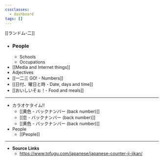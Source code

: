 ```yaml
---
cssclasses:
  - dashboard
tags: []
---
```



[[ランドム-二]]

- ### People
	- Schools
	- Occupations
- [[Media and Internet things]]
- Adjectives
- [[一二三 GO! - Numbers]]
- [[日付、曜日と時 - Date, days and time]]
- [[おいしいそぉ！- Food and meals]]

---

- カラオケタイム‼
	- [[黄色 - バックナンバー (back number)]]
	- [[恋 - バックナンバー (back number)]]
	- [[黄色 - バックナンバー (back number)]]
- People
	-  [[People]]

---

- **Source Links**
	- https://www.tofugu.com/japanese/japanese-counter-ji-jikan/
